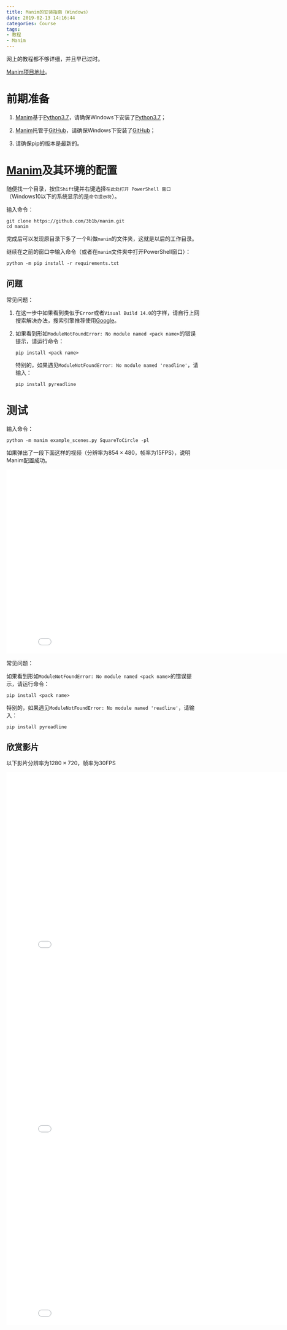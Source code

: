 ```yaml
---
title: Manim的安装指南（Windows）
date: 2019-02-13 14:16:44
categories: Course
tags:
- 教程
- Manim
---
```


网上的教程都不够详细，并且早已过时。

[$\text{Manim}$项目地址](https://github.com/3b1b/manim/)。

<!-- more -->

# 前期准备

1. [$\text{Manim}$](https://github.com/3b1b/manim/)基于[$\text{Python}3.7$](https://www.python.org/)，请确保$\text{Windows}$下安装了[$\text{Python}3.7$](https://www.python.org/)；

2. [$\text{Manim}$](https://github.com/3b1b/manim/)托管于[$\text{GitHub}$](https://github.com/)，请确保$\text{Windows}$下安装了[$\text{GitHub}$](https://github.com/)；

3. 请确保$\text{pip}$的版本是最新的。

# [$\text{Manim}$](https://github.com/3b1b/manim/)及其环境的配置

随便找一个目录，按住`Shift`键并右键选择`在此处打开 PowerShell 窗口`（$\text{Windows}10$以下的系统显示的是`命令提示符`）。

输入命令：

```
git clone https://github.com/3b1b/manim.git
cd manim
```

完成后可以发现原目录下多了一个叫做`manim`的文件夹，这就是以后的工作目录。

继续在之前的窗口中输入命令（或者在`manim`文件夹中打开$\text{PowerShell}$窗口）：

```
python -m pip install -r requirements.txt
```

## 问题

常见问题：

1. 在这一步中如果看到类似于`Error`或者`Visual Build 14.0`的字样，请自行上网搜索解决办法，搜索引擎推荐使用[$\text{Google}$](https://www.google.com/)。

2. 如果看到形如`ModuleNotFoundError: No module named <pack name>`的错误提示，请运行命令：

    ```
    pip install <pack name>
    ```

    特别的，如果遇见`ModuleNotFoundError: No module named 'readline'`，请输入：

    ```
    pip install pyreadline
    ```

# 测试

输入命令：

```
python -m manim example_scenes.py SquareToCircle -pl
```

如果弹出了一段下面这样的视频（分辨率为$854 \times 480$，帧率为$15 \text{FPS}$），说明$\text{Manim}$配置成功。

<embed src="480p15/SquareToCircle.mp4" width="854" height="480"/>

常见问题：

如果看到形如`ModuleNotFoundError: No module named <pack name>`的错误提示，请运行命令：

```
pip install <pack name>
```

特别的，如果遇见`ModuleNotFoundError: No module named 'readline'`，请输入：

```
pip install pyreadline
```

## 欣赏影片

以下影片分辨率为$1280 \times 720$，帧率为$30 \text{FPS}$

<embed src="720p30/SquareToCircle.mp4" width="854" height="480"/>

<embed src="720p30/WarpSquare.mp4" width="854" height="480"/>

<embed src="720p30/WriteStuff.mp4" width="854" height="480"/>

